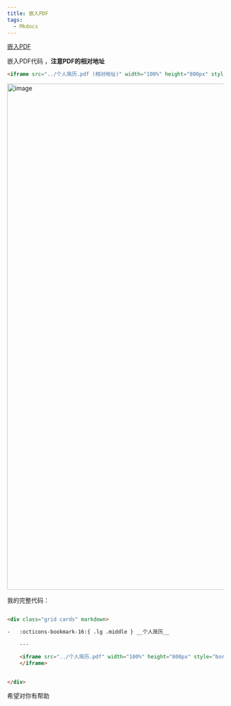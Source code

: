 ```yaml
---
title: 嵌入PDF
tags:
  - Mkdocs
---
```


[嵌入PDF](https://github.com/Wcowin/hexo-site-comments/discussions/8#discussioncomment-12101922)

嵌入PDF代码  ，**注意PDF的相对地址**
```html
<iframe src="../个人简历.pdf (相对地址)" width="100%" height="800px" style="border: 1px solid #ccc; overflow: auto;"></iframe>
```

<img width="1178" alt="image" src="https://s1.imagehub.cc/images/2025/05/11/af422a556586fa0ed42f7adcf5a694ae.png" />  

我的完整代码：  

```html

<div class="grid cards" markdown>

-   :octicons-bookmark-16:{ .lg .middle } __个人简历__

    ---

    <iframe src="../个人简历.pdf" width="100%" height="800px" style="border: 1px solid #ccc; overflow: auto;">
    </iframe>
    

</div>
```


希望对你有帮助